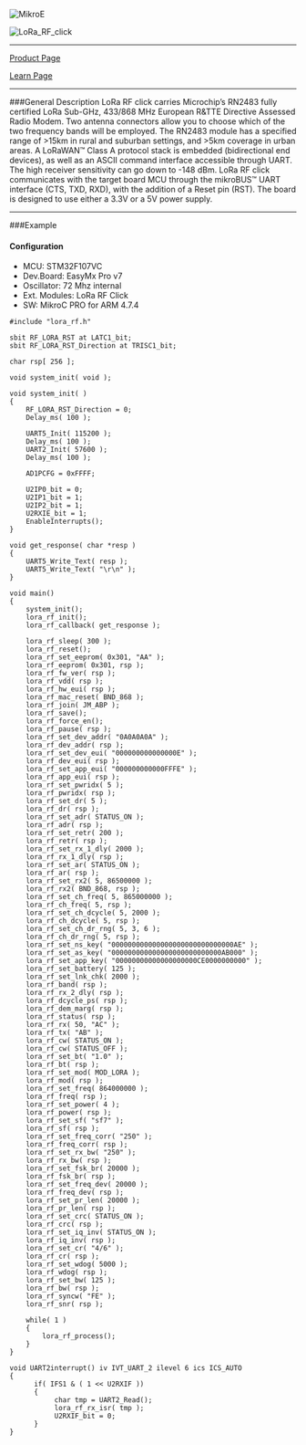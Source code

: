 ![MikroE](http://www.mikroe.com/img/designs/beta/logo_small.png)

![LoRa_RF_click](http://www.mikroe.com/img/news/2015/12/lora_rf_click_banner_news.png)

---

[Product Page](http://www.mikroe.com/click/lora-rf/)

[Learn Page](http://learn.mikroe.com/lora-rf-click-solution-for-iot-developers/)

---

###General Description
LoRa RF click carries Microchip’s RN2483 fully certified LoRa Sub-GHz, 433/868 MHz European R&TTE Directive Assessed Radio Modem. Two antenna connectors allow you to choose which of the two frequency bands will be employed. The RN2483 module has a specified range of >15km in rural and suburban settings, and >5km coverage in urban areas. A LoRaWAN™ Class A protocol stack is embedded (bidirectional end devices), as well as an ASCII command interface accessible through UART. The high receiver sensitivity can go down to -148 dBm. LoRa RF click communicates with the target board MCU through the mikroBUS™ UART interface (CTS, TXD, RXD), with the addition of a Reset pin (RST). The board is designed to use either a 3.3V or a 5V power supply.

---

###Example

#### Configuration
* MCU:             STM32F107VC
* Dev.Board:       EasyMx Pro v7
* Oscillator:      72 Mhz internal
* Ext. Modules:    LoRa RF Click
* SW:              MikroC PRO for ARM 4.7.4

```
#include "lora_rf.h"

sbit RF_LORA_RST at LATC1_bit;
sbit RF_LORA_RST_Direction at TRISC1_bit;

char rsp[ 256 ];

void system_init( void );

void system_init( )
{
    RF_LORA_RST_Direction = 0;
    Delay_ms( 100 );

    UART5_Init( 115200 );
    Delay_ms( 100 );
    UART2_Init( 57600 );
    Delay_ms( 100 );

    AD1PCFG = 0xFFFF;

    U2IP0_bit = 0;
    U2IP1_bit = 1;
    U2IP2_bit = 1;
    U2RXIE_bit = 1;
    EnableInterrupts();
}

void get_response( char *resp )
{
    UART5_Write_Text( resp );
    UART5_Write_Text( "\r\n" );
}

void main()
{
    system_init();
    lora_rf_init();
    lora_rf_callback( get_response );
    
    lora_rf_sleep( 300 );
    lora_rf_reset();
    lora_rf_set_eeprom( 0x301, "AA" );
    lora_rf_eeprom( 0x301, rsp );
    lora_rf_fw_ver( rsp );
    lora_rf_vdd( rsp );
    lora_rf_hw_eui( rsp );
    lora_rf_mac_reset( BND_868 );
    lora_rf_join( JM_ABP );
    lora_rf_save();
    lora_rf_force_en();
    lora_rf_pause( rsp );
    lora_rf_set_dev_addr( "0A0A0A0A" );
    lora_rf_dev_addr( rsp );
    lora_rf_set_dev_eui( "000000000000000E" );
    lora_rf_dev_eui( rsp );
    lora_rf_set_app_eui( "000000000000FFFE" );
    lora_rf_app_eui( rsp );
    lora_rf_set_pwridx( 5 );
    lora_rf_pwridx( rsp );
    lora_rf_set_dr( 5 );
    lora_rf_dr( rsp );
    lora_rf_set_adr( STATUS_ON );
    lora_rf_adr( rsp );
    lora_rf_set_retr( 200 );
    lora_rf_retr( rsp );
    lora_rf_set_rx_1_dly( 2000 );
    lora_rf_rx_1_dly( rsp );
    lora_rf_set_ar( STATUS_ON );
    lora_rf_ar( rsp );
    lora_rf_set_rx2( 5, 86500000 );
    lora_rf_rx2( BND_868, rsp );
    lora_rf_set_ch_freq( 5, 865000000 );
    lora_rf_ch_freq( 5, rsp );
    lora_rf_set_ch_dcycle( 5, 2000 );
    lora_rf_ch_dcycle( 5, rsp );
    lora_rf_set_ch_dr_rng( 5, 3, 6 );
    lora_rf_ch_dr_rng( 5, rsp );
    lora_rf_set_ns_key( "000000000000000000000000000000AE" );
    lora_rf_set_as_key( "000000000000000000000000000AB000" );
    lora_rf_set_app_key( "00000000000000000000CE0000000000" );
    lora_rf_set_battery( 125 );
    lora_rf_set_lnk_chk( 2000 );
    lora_rf_band( rsp );
    lora_rf_rx_2_dly( rsp );
    lora_rf_dcycle_ps( rsp );
    lora_rf_dem_marg( rsp );
    lora_rf_status( rsp );
    lora_rf_rx( 50, "AC" );
    lora_rf_tx( "AB" );
    lora_rf_cw( STATUS_ON );
    lora_rf_cw( STATUS_OFF );
    lora_rf_set_bt( "1.0" );
    lora_rf_bt( rsp );
    lora_rf_set_mod( MOD_LORA );
    lora_rf_mod( rsp );
    lora_rf_set_freq( 864000000 );
    lora_rf_freq( rsp );
    lora_rf_set_power( 4 );
    lora_rf_power( rsp );
    lora_rf_set_sf( "sf7" );
    lora_rf_sf( rsp );
    lora_rf_set_freq_corr( "250" );
    lora_rf_freq_corr( rsp );
    lora_rf_set_rx_bw( "250" );
    lora_rf_rx_bw( rsp );
    lora_rf_set_fsk_br( 20000 );
    lora_rf_fsk_br( rsp );
    lora_rf_set_freq_dev( 20000 );
    lora_rf_freq_dev( rsp );
    lora_rf_set_pr_len( 20000 );
    lora_rf_pr_len( rsp );
    lora_rf_set_crc( STATUS_ON );
    lora_rf_crc( rsp );
    lora_rf_set_iq_inv( STATUS_ON );
    lora_rf_iq_inv( rsp );
    lora_rf_set_cr( "4/6" );
    lora_rf_cr( rsp );
    lora_rf_set_wdog( 5000 );
    lora_rf_wdog( rsp );
    lora_rf_set_bw( 125 );
    lora_rf_bw( rsp );
    lora_rf_syncw( "FE" );
    lora_rf_snr( rsp );

    while( 1 )
    {
        lora_rf_process();
    }
}

void UART2interrupt() iv IVT_UART_2 ilevel 6 ics ICS_AUTO
{
      if( IFS1 & ( 1 << U2RXIF ))
      {
           char tmp = UART2_Read();
           lora_rf_rx_isr( tmp );
           U2RXIF_bit = 0;
      }
}

```
